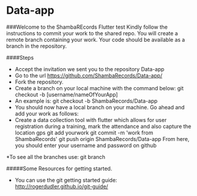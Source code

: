 # Data-app
###Welcome to the ShambaREcords Flutter test
Kindly follow the instructions to commit your work to the shared repo. You will create a remote branch containing your work. Your code should be available as a branch in the repository.

####Steps
* Accept the invitation we sent you to the repository Data-app
* Go to the url https://github.com/ShambaRecords/Data-app/
* Fork the repository.
* Create a branch on your local machine with the command below:
   git checkout -b [username/nameOfYourApp] 
* An example is: git checkout -b ShambaRecords/Data-app
* You should now have a local branch on your machine. Go ahead and add your work as follows:
* Create a data collection tool with flutter which allows for user registration during a training, mark the attendance and also capture the location gps
  git add yourwork
  git commit -m 'work from ShambaRecords' 
  git push origin ShambaRecords/Data-app
From here, you should enter your username and password on github

*To see all the branches use:  git branch

#####Some Resources for getting started.
* You can use the git getting started guide: http://rogerdudler.github.io/git-guide/

